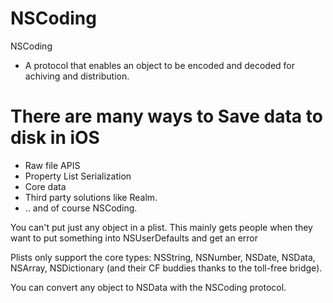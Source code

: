 # NSCoding

NSCoding 

- A protocol that enables an object to be encoded and decoded for achiving and distribution.

# There are many ways to Save data to disk in iOS

- Raw file APIS
- Property List Serialization
- Core data
- Third party solutions like Realm.
- .. and of course NSCoding.

You can't put just any object in a plist. This mainly gets people when they want to put something into NSUserDefaults and get an error 

Plists only support the core types: NSString, NSNumber, NSDate, NSData, NSArray, NSDictionary (and their CF buddies thanks to the toll-free bridge). 

You can convert any object to NSData with the NSCoding protocol.
